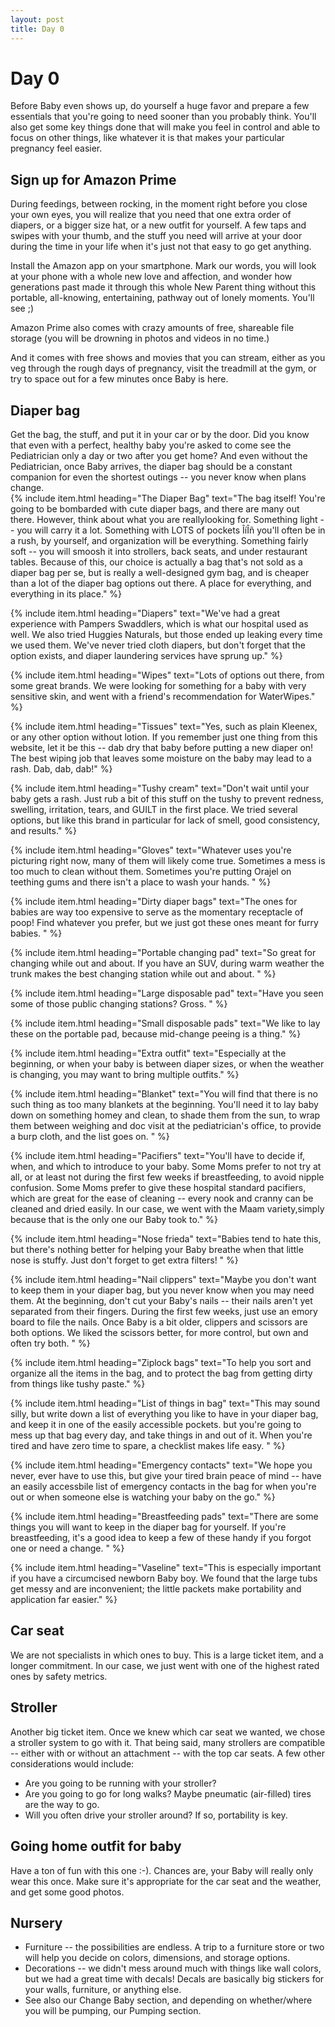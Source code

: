 ```yaml
---
layout: post
title: Day 0
---
```


# Day 0

Before Baby even shows up, do yourself a huge favor and prepare a few essentials that you're going to need sooner than you probably think.  You'll also get some key things done that will make you feel in control and able to focus on other things, like whatever it is that makes your particular pregnancy feel easier. 

## Sign up for Amazon Prime

During feedings, between rocking, in the moment right before you close your own eyes, you will realize that you need that one extra order of diapers, or a bigger size hat, or a new outfit for yourself.  A few taps and swipes with your thumb, and the stuff you need will arrive at your door during the time in your life when it's just not that easy to go get anything.

Install the Amazon app on your smartphone.  Mark our words, you will look at your phone with a whole new love and affection, and wonder how generations past made it through this whole New Parent thing without this portable, all-knowing, entertaining, pathway out of lonely moments.  You'll see ;) 

Amazon Prime also comes with crazy amounts of free, shareable file storage (you will be drowning in photos and videos in no time.) 

And it comes with free shows and movies that you can stream, either as you veg through the rough days of pregnancy, visit the treadmill at the gym, or try to space out for a few minutes once Baby is here.

## Diaper bag

Get the bag, the stuff, and put it in your car or by the door.  Did you know that even with a perfect, healthy baby you're asked to come see the Pediatrician only a day or two after you get home?  And even without the Pediatrician, once Baby arrives, the diaper bag should be a constant companion for even the shortest outings -- you never know when plans change.  
{% include item.html heading="The Diaper Bag" text="The bag itself!  You're going to be bombarded with cute diaper bags, and there are many out there.  However, think about what you are reallylooking for.  Something light -- you will carry it a lot.  Something with LOTS of pockets ÎíÎñ you'll often be in a rush, by yourself, and organization will be everything.  Something fairly soft -- you will smoosh it into strollers, back seats, and under restaurant tables.  Because of this, our choice is actually a bag that's not sold as a diaper bag per se, but is really a well-designed gym bag, and is cheaper than a lot of the diaper bag options out there.  A place for everything, and everything in its place." %}

{% include item.html heading="Diapers" text="We've had a great experience with Pampers Swaddlers, which is what our hospital used as well.  We also tried Huggies Naturals, but those ended up leaking every time we used them.  We've never tried cloth diapers, but don't forget that the option exists, and diaper laundering services have sprung up." %}


{% include item.html heading="Wipes" text="Lots of options out there, from some great brands.  We were looking for something for a baby with very sensitive skin, and went with a friend's recommendation for WaterWipes." %}

{% include item.html heading="Tissues" text="Yes, such as plain Kleenex, or any other option without lotion.   If you remember just one thing from this website, let it be this -- dab dry that baby before putting a new diaper on!  The best wiping job that leaves some moisture on the baby may lead to a rash.  Dab, dab, dab!" %}

{% include item.html heading="Tushy cream" text="Don't wait until your baby gets a rash.  Just rub a bit of this stuff on the tushy to prevent redness, swelling, irritation, tears, and GUILT in the first place.  We tried several options, but like this brand in particular for lack of smell, good consistency, and results." %}

{% include item.html heading="Gloves" text="Whatever uses you're picturing right now, many of them will likely come true.  Sometimes a mess is too much to clean without them.  Sometimes you're putting Orajel on teething gums and there isn't a place to wash your hands. " %}

{% include item.html heading="Dirty diaper bags" text="The ones for babies are way too expensive to serve as the momentary receptacle of poop!  Find whatever you prefer, but we just got these ones meant for furry babies. " %}

{% include item.html heading="Portable changing pad" text="So great for changing while out and about.  If you have an SUV, during warm weather the trunk makes the best changing station while out and about. " %}

{% include item.html heading="Large disposable pad" text="Have you seen some of those public changing stations?  Gross.  " %}

{% include item.html heading="Small disposable pads" text="We like to lay these on the portable pad, because mid-change peeing is a thing." %}

{% include item.html heading="Extra outfit" text="Especially at the beginning, or when your baby is between diaper sizes, or when the weather is changing, you may want to bring multiple outfits." %}

{% include item.html heading="Blanket" text="You will find that there is no such thing as too many blankets at the beginning.  You'll need it to lay baby down on something homey and clean, to shade them from the sun, to wrap them between weighing and doc visit at the pediatrician's office, to provide a burp cloth, and the list goes on. " %}

{% include item.html heading="Pacifiers" text="You'll have to decide if, when, and which to introduce to your baby.  Some Moms prefer to not try at all, or at least not during the first few weeks if breastfeeding, to avoid nipple confusion.  Some Moms prefer to give these hospital standard pacifiers, which are great for the ease of cleaning -- every nook and cranny can be cleaned and dried easily.  In our case, we went with the Maam variety,simply because that is the only one our Baby took to." %}

{% include item.html heading="Nose frieda" text="Babies tend to hate this, but there's nothing better for helping your Baby breathe when that little nose is stuffy.  Just don't forget to get extra filters! " %}

{% include item.html heading="Nail clippers" text="Maybe you don't want to keep them in your diaper bag, but you never know when you may need them.  At the beginning, don't cut your Baby's nails -- their nails aren't yet separated from their fingers.  During the first few weeks, just use an emory board to file the nails.  Once Baby is a bit older, clippers and scissors are both options.  We liked the scissors better, for more control, but own and often try both.  " %}

{% include item.html heading="Ziplock bags" text="To help you sort and organize all the items in the bag, and to protect the bag from getting dirty from things like tushy paste." %}

{% include item.html heading="List of things in bag" text="This may sound silly, but write down a list of everything you like to have in your diaper bag, and keep it in one of the easily accessible pockets.  but you're going to mess up that bag every day, and take things in and out of it.  When you're tired and have zero time to spare, a checklist makes life easy. " %}

{% include item.html heading="Emergency contacts" text="We hope you never, ever have to use this, but give your tired brain peace of mind -- have an easily accessbile list of emergency contacts in the bag for when you're out or when someone else is watching your baby on the go." %}

{% include item.html heading="Breastfeeding pads" text="There are some things you will want to keep in the diaper bag for yourself.  If you're breastfeeding, it's a good idea to keep a few of these handy if you forgot one or need a change. " %}

{% include item.html heading="Vaseline" text="This is especially important if you have a circumcised newborn Baby boy.  We found that the large tubs get messy and are inconvenient; the little packets make portability and application far easier." %}

## Car seat

We are not specialists in which ones to buy.  This is a large ticket item, and a longer commitment.  In our case, we just went with one of the highest rated ones by safety metrics.

## Stroller

Another big ticket item.  Once we knew which car seat we wanted, we chose a stroller system to go with it.  That being said, many strollers are compatible -- either with or without an attachment -- with the top car seats.  A few other considerations would include: 

* Are you going to be running with your stroller?
* Are you going to go for long walks? Maybe pneumatic (air-filled) tires are the way to go.
* Will you often drive your stroller around? If so, portability is key.

## Going home outfit for baby

Have a ton of fun with this one :-). Chances are, your Baby will really only wear this once.  Make sure it's appropriate for the car seat and the weather, and get some good photos.

## Nursery

* Furniture -- the possibilities are endless. A trip to a furniture store or two will help you decide on colors, dimensions, and storage options.  
* Decorations -- we didn't mess around much with things like wall colors, but we had a great time with decals!  Decals are basically big stickers for your walls, furniture, or anything else.  
* See also our Change Baby section, and depending on whether/where you will be pumping, our Pumping section.


